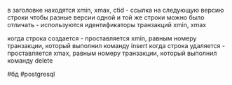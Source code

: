 в заголовке находятся xmin, xmax, ctid - ссылка на следующую версию строки
чтобы разные версии одной и той же строки можно было отличать - используются идентификаторы транзакций xmin, xmax

когда строка создается - проставляется xmin, равным номеру транзакции, который выполнил команду insert
когда строка удаляется - проставляется xmax, равным номеру транзакции, который выполнил команду delete

#бд 
#postgresql